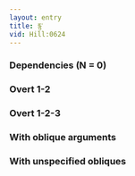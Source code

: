 ```yaml
---
layout: entry
title: རྙ་
vid: Hill:0624
---
```

### Dependencies (N = 0)


### Overt 1-2


### Overt 1-2-3


### With oblique arguments


### With unspecified obliques
